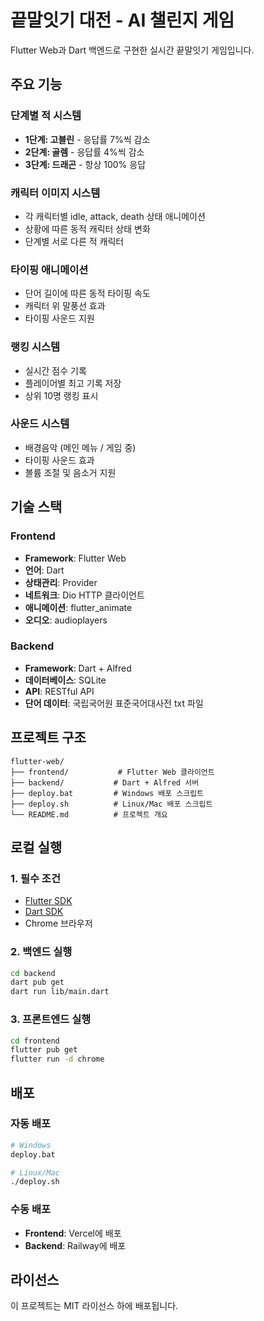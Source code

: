 # 끝말잇기 대전 - AI 챌린지 게임

Flutter Web과 Dart 백엔드로 구현한 실시간 끝말잇기 게임입니다.

## 주요 기능

### 단계별 적 시스템
- **1단계: 고블린** - 응답률 7%씩 감소
- **2단계: 골렘** - 응답률 4%씩 감소  
- **3단계: 드래곤** - 항상 100% 응답

### 캐릭터 이미지 시스템
- 각 캐릭터별 idle, attack, death 상태 애니메이션
- 상황에 따른 동적 캐릭터 상태 변화
- 단계별 서로 다른 적 캐릭터

### 타이핑 애니메이션
- 단어 길이에 따른 동적 타이핑 속도
- 캐릭터 위 말풍선 효과
- 타이핑 사운드 지원

### 랭킹 시스템
- 실시간 점수 기록
- 플레이어별 최고 기록 저장
- 상위 10명 랭킹 표시

### 사운드 시스템
- 배경음악 (메인 메뉴 / 게임 중)
- 타이핑 사운드 효과
- 볼륨 조절 및 음소거 지원

## 기술 스택

### Frontend
- **Framework**: Flutter Web
- **언어**: Dart
- **상태관리**: Provider
- **네트워크**: Dio HTTP 클라이언트
- **애니메이션**: flutter_animate
- **오디오**: audioplayers

### Backend
- **Framework**: Dart + Alfred
- **데이터베이스**: SQLite
- **API**: RESTful API
- **단어 데이터**: 국립국어원 표준국어대사전 txt 파일

## 프로젝트 구조

```
flutter-web/
├── frontend/           # Flutter Web 클라이언트
├── backend/           # Dart + Alfred 서버
├── deploy.bat         # Windows 배포 스크립트
├── deploy.sh          # Linux/Mac 배포 스크립트
└── README.md          # 프로젝트 개요
```

## 로컬 실행

### 1. 필수 조건
- [Flutter SDK](https://flutter.dev/docs/get-started/install)
- [Dart SDK](https://dart.dev/get-dart)
- Chrome 브라우저

### 2. 백엔드 실행
```bash
cd backend
dart pub get
dart run lib/main.dart
```

### 3. 프론트엔드 실행
```bash
cd frontend
flutter pub get
flutter run -d chrome
```

## 배포

### 자동 배포
```bash
# Windows
deploy.bat

# Linux/Mac
./deploy.sh
```

### 수동 배포
- **Frontend**: Vercel에 배포
- **Backend**: Railway에 배포

## 라이선스

이 프로젝트는 MIT 라이선스 하에 배포됩니다.
